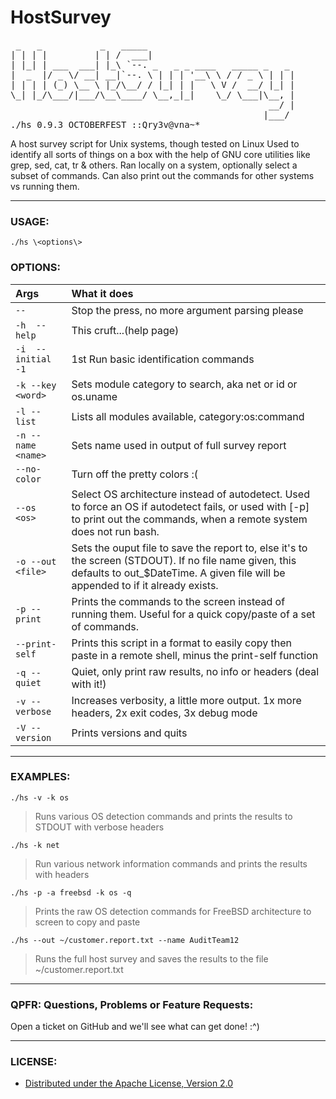 # HostSurvey
<pre>
 _   _           _   _____                            
| | | |         | | /  ___|                           
| |_| | ___  ___| |_\ `--. _   _ _ ____   _____ _   _ 
|  _  |/ _ \/ __| __|`--. \ | | | '__\ \ / / _ \ | | |
| | | | (_) \__ \ |_/\__/ / |_| | |   \ V /  __/ |_| |
\_| |_/\___/|___/\__\____/ \__,_|_|    \_/ \___|\__, |
                                                 __/ |
                                                |___/
./hs 0.9.3 OCTOBERFEST ::Qry3v@vna~*
</pre>

A host survey script for Unix systems, though tested on Linux
Used to identify all sorts of things on a box with the help of
GNU core utilities like grep, sed, cat, tr & others.
Ran locally on a system, optionally select a subset of commands.
Can also print out the commands for other systems vs running them.

------------------

### USAGE: 
`./hs \<options\>`

### OPTIONS:
| Args        | What it does           |
|:------------- |:-------------|
| `--`      | Stop the press, no more argument parsing please |
|`-h  --help`| This cruft...(help page)|
|`-i  --initial  -1`| 1st Run basic identification commands|
|`-k --key <word>`| Sets module category to search, aka net or id or os.uname|
|`-l --list`| Lists all modules available, category:os:command|
|`-n --name <name>`| Sets name used in output of full survey report|
|`--no-color`| Turn off the pretty colors :(|
|`--os <os>`|Select OS architecture instead of autodetect. Used to force an OS if autodetect fails, or used with [-p] to print out the commands, when a remote system does not run bash.|
|`-o --out <file>`|Sets the ouput file to save the report to, else it's to the screen (STDOUT). If no file name given, this defaults to out_$DateTime. A given file will be appended to if it already exists.|
|`-p --print`| Prints the commands to the screen instead of running them.  Useful for a quick copy/paste of a set of commands.|
|`--print-self`| Prints this script in a format to easily copy then paste in a remote shell, minus the print-self function|
|`-q --quiet`| Quiet, only print raw results, no info or headers (deal with it!)|
|`-v --verbose`| Increases verbosity, a little more output. 1x more headers, 2x exit codes, 3x debug mode|
|`-V --version`| Prints versions and quits|

------------------------
### EXAMPLES:

`./hs -v -k os`
>Runs various OS detection commands and prints the results to STDOUT with verbose headers

`./hs -k net`
>Run various network information commands and prints the results with headers

`./hs -p -a freebsd -k os -q`
>Prints the raw OS detection commands for FreeBSD architecture to screen to copy and paste

`./hs --out ~/customer.report.txt --name AuditTeam12`
>Runs the full host survey and saves the results to the file ~/customer.report.txt

-------------------------

### QPFR: Questions, Problems or Feature Requests:
Open a ticket on GitHub and we'll see what can get done! :^)

-------------------------
### LICENSE:
  * [Distributed under the Apache License, Version 2.0](http://www.apache.org/licenses/LICENSE-2.0)
